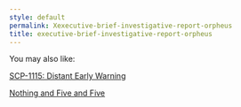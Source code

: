```yaml
---
style: default
permalink: Xexecutive-brief-investigative-report-orpheus
title: executive-brief-investigative-report-orpheus
---
```

You may also like:

[SCP-1115: Distant Early Warning](http://scp-wiki.net/scp-1115)

[Nothing and Five and Five](http://scp-wiki.net/nothing-and-five-and-five)
